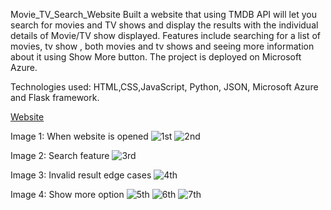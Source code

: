 Movie_TV_Search_Website
Built a website that using TMDB API will let you search for movies and TV shows and display the results with the individual details of Movie/TV show displayed. Features include searching for a list of movies, tv show , both movies and tv shows and seeing more information about it using Show More button. The project is deployed on Microsoft Azure.

Technologies used: HTML,CSS,JavaScript, Python, JSON, Microsoft Azure and Flask framework.

[Website](https://hw6hemanthmandapati.azurewebsites.net)

Image 1: When website is opened
![1st](https://user-images.githubusercontent.com/78030555/209449209-acc87e57-a5da-4ac1-bb5f-c037108f4c68.png)
![2nd](https://user-images.githubusercontent.com/78030555/209449234-fec174e1-b81b-4f8a-af46-ae87430798f2.png)

Image 2: Search feature
![3rd](https://user-images.githubusercontent.com/78030555/209449248-a249231e-84d8-4660-89fd-4368eae4a913.png)

Image 3: Invalid result edge cases
![4th](https://user-images.githubusercontent.com/78030555/209449287-7eab8468-98ee-4077-a808-9f9acb1f6b5a.png)

Image 4: Show more option
![5th](https://user-images.githubusercontent.com/78030555/209449313-f1400f1a-235a-41ca-a62b-c811f4863a0c.png)
![6th](https://user-images.githubusercontent.com/78030555/209449329-a1a73137-a1dd-4740-9f2a-138808eb1173.png)
![7th](https://user-images.githubusercontent.com/78030555/209449338-83add0fe-f3d1-41d1-91e5-817248a605a5.png)
